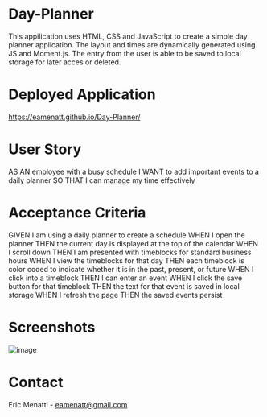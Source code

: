 # Day-Planner
This appilication uses HTML, CSS and JavaScript to create a simple day planner application. The layout and times are dynamically generated using JS and Moment.js. The entry from the user is able to be saved to local storage for later acces or deleted. 

# Deployed Application
https://eamenatt.github.io/Day-Planner/

# User Story
AS AN employee with a busy schedule
I WANT to add important events to a daily planner
SO THAT I can manage my time effectively

# Acceptance Criteria
GIVEN I am using a daily planner to create a schedule
WHEN I open the planner
THEN the current day is displayed at the top of the calendar
WHEN I scroll down
THEN I am presented with timeblocks for standard business hours
WHEN I view the timeblocks for that day
THEN each timeblock is color coded to indicate whether it is in the past, present, or future
WHEN I click into a timeblock
THEN I can enter an event
WHEN I click the save button for that timeblock
THEN the text for that event is saved in local storage
WHEN I refresh the page
THEN the saved events persist

# Screenshots
![image](https://user-images.githubusercontent.com/68793022/95932883-ffa41480-0d9a-11eb-8a33-d31292af1c77.PNG)

# Contact
Eric Menatti - eamenatt@gmail.com